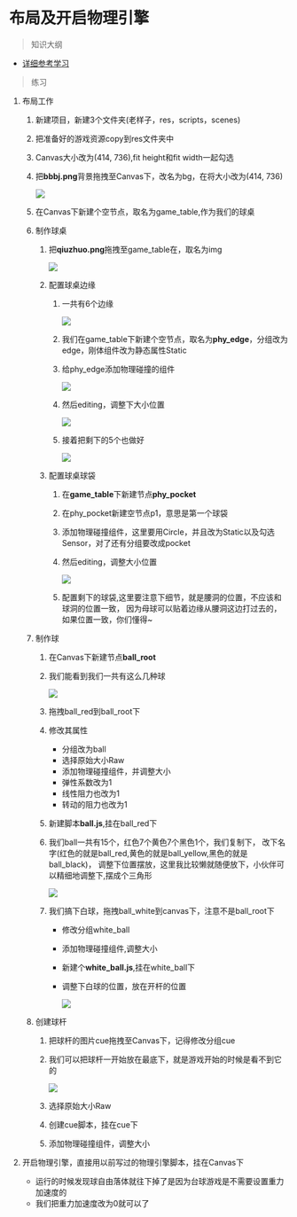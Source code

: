 # 布局及开启物理引擎

> 知识大纲
* [详细参考学习](../day-020-物理引擎基本配置/00-物理引擎基本配置.md)

> 练习
1. 布局工作
    1. 新建项目，新建3个文件夹(老样子，res，scripts，scenes)
    2. 把准备好的游戏资源copy到res文件夹中
    3. Canvas大小改为(414, 736),fit height和fit width一起勾选
    4. 把**bbbj.png**背景拖拽至Canvas下，改名为bg，在将大小改为(414, 736)
    
        ![](./images/拖拽背景.jpg)
        
    5. 在Canvas下新建个空节点，取名为game_table,作为我们的球桌
    6. 制作球桌
        1. 把**qiuzhuo.png**拖拽至game_table在，取名为img    
        
            ![](./images/拖拽球桌图片.jpg)
            
        2. 配置球桌边缘
            1. 一共有6个边缘
                
                ![](./images/配置6个边缘.jpg)
            
            2. 我们在game_table下新建个空节点，取名为**phy_edge**，分组改为edge，刚体组件改为静态属性Static    
            3. 给phy_edge添加物理碰撞的组件 
            
                ![](./images/给球桌添加物理碰撞的组件.jpg)   
                
            4. 然后editing，调整下大小位置   
                
                ![](./images/做好第一条边缘的物理碰撞器.jpg) 
                
            5. 接着把剩下的5个也做好
            
                ![](./images/配置好6条边缘.png)
                
        3. 配置球桌球袋
            1. 在**game_table**下新建节点**phy_pocket**   
            2. 在phy_pocket新建空节点p1，意思是第一个球袋
            3. 添加物理碰撞组件，这里要用Circle，并且改为Static以及勾选Sensor，对了还有分组要改成pocket
            4. 然后editing，调整大小位置  
            
                ![](./images/配置第一个球袋.jpg)   
            
            5. 配置剩下的球袋,这里要注意下细节，就是腰洞的位置，不应该和球洞的位置一致，
                因为母球可以贴着边缘从腰洞这边打过去的，如果位置一致，你们懂得~  
                
    7. 制作球
        1. 在Canvas下新建节点**ball_root**
        2. 我们能看到我们一共有这么几种球   
        
            ![](./images/一共四种球.jpg)   
            
        3. 拖拽ball_red到ball_root下
        4. 修改其属性
            * 分组改为ball
            * 选择原始大小Raw
            * 添加物理碰撞组件，并调整大小
            * 弹性系数改为1
            * 线性阻力也改为1
            * 转动的阻力也改为1
        5. 新建脚本**ball.js**,挂在ball_red下 
        6. 我们ball一共有15个，红色7个黄色7个黑色1个，我们复制下，
            改下名字(红色的就是ball_red,黄色的就是ball_yellow,黑色的就是ball_black)，
            调整下位置摆放，这里我比较懒就随便放下，小伙伴可以精细地调整下,摆成个三角形
            
            ![](./images/15个球摆放.jpg)
            
        7. 我们搞下白球，拖拽ball_white到canvas下，注意不是ball_root下
            * 修改分组white_ball
            * 添加物理碰撞组件,调整大小
            * 新建个**white_ball.js**,挂在white_ball下 
            * 调整下白球的位置，放在开杆的位置    
            
                ![](./images/调整白球的位置.jpg)   
                
    8. 创建球杆
        1. 把球杆的图片cue拖拽至Canvas下，记得修改分组cue
        2. 我们可以把球杆一开始放在最底下，就是游戏开始的时候是看不到它的    
        
            ![](./images/放球杆的位置.jpg)
            
        3. 选择原始大小Raw  
        4. 创建cue脚本，挂在cue下   
        5. 添加物理碰撞组件，调整大小 
        
2. 开启物理引擎，直接用以前写过的物理引擎脚本，挂在Canvas下 
    * 运行的时候发现球自由落体就往下掉了是因为台球游戏是不需要设置重力加速度的
    * 我们把重力加速度改为0就可以了              
               